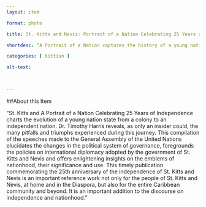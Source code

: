 ```yaml
--- 
layout: item 

format: photo 

title: St. Kitts and Nevis: Portrait of a Nation Celebrating 25 Years of Independence

shortdesc: “A Portrait of a Nation captures the history of a young nation state from a colony to an independent nation."

categories: [ Kittian ] 

alt-text:  

 

--- 
```


##About this Item 

 “St. Kitts and A Portrait of a Nation Celebrating 25 Years of Independence charts the evolution of a young nation state from a colony to an independent nation. Dr. Timothy Harris reveals, as only an insider could, the many pitfalls and triumphs experienced during this journey. This compilation of the speeches made to the General Assembly of the United Nations elucidates the changes in the political system of governance, foregrounds the policies on international diplomacy adopted by the government of St. Kitts and Nevis and offers enlightening insights on the emblems of nationhood, their significance and use. This timely publication commemorating the 25th anniversary of the independence of St. Kitts and Nevis is an important reference work not only for the people of St. Kitts and Nevis, at home and in the Diaspora, but also for the entire Caribbean community and beyond. It is an important addition to the discourse on independence and nationhood."
